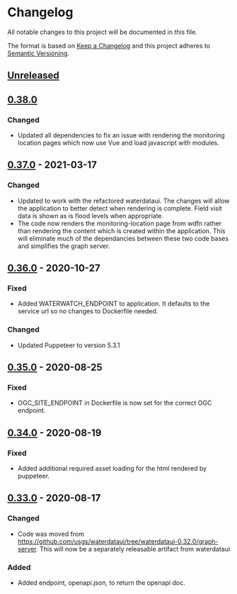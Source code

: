 # Changelog
All notable changes to this project will be documented in this file.

The format is based on [Keep a Changelog](http://keepachangelog.com/en/1.0.0/)
and this project adheres to [Semantic Versioning](http://semver.org/spec/v2.0.0.html).

## [Unreleased](https://github.com/usgs/wdfn-graph-server/compare/wdfn-graph-server-0.37.0...master)

## [0.38.0](https://github.com/usgs/wdfn-graph-server/compare/wdfn-graph-server-0.37.0...wdfn-graph-server-0.38.0)
### Changed
- Updated all dependencies to fix an issue with rendering the monitoring location pages which now use Vue and load javascript with modules.

## [0.37.0](https://github.com/usgs/wdfn-graph-server/compare/wdfn-graph-server-0.36.0...wdfn-graph-server-0.36.0) - 2021-03-17
### Changed
- Updated to work with the refactored waterdataui. The changes will allow the application to better detect when rendering is complete. Field visit data is shown as is flood levels when appropriate.
- The code now renders the monitoring-location page from wdfn rather than rendering the content which is created within the application. This will eliminate much of the dependancies between these two code bases and simplifies the graph server.

## [0.36.0](https://github.com/usgs/wdfn-graph-server/compare/wdfn-graph-server-0.35.0...wdfn-graph-server-0.36.0) - 2020-10-27
### Fixed
- Added WATERWATCH_ENDPOINT to application. It defaults to the service url so no changes to Dockerfile needed.

### Changed
- Updated Puppeteer to version 5.3.1

## [0.35.0](https://github.com/usgs/wdfn-graph-server/compare/wdfn-graph-server-0.34.0...wdfn-graph-server-0.35.0) - 2020-08-25
### Fixed
- OGC_SITE_ENDPOINT in Dockerfile is now set for the correct OGC endpoint.

## [0.34.0](https://github.com/usgs/wdfn-graph-server/compare/wdfn-graph-server-0.33.0...wdfn-graph-server-0.34.0) - 2020-08-19
### Fixed
-   Added additional required asset loading for the html rendered by puppeteer. 

## [0.33.0](https://github.com/usgs/wdfn-graph-server/tree/wdfn-graph-server-0.33.0) - 2020-08-17
### Changed
-   Code was moved from <https://github.com/usgs/waterdataui/tree/waterdataui-0.32.0/graph-server>.
This will now be a separately releasable artifact from waterdataui

### Added
-   Added endpoint, openapi.json, to return the openapi doc.
